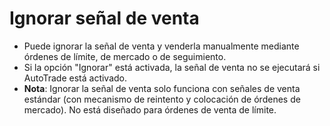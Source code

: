 # **Ignorar señal de venta**

- Puede ignorar la señal de venta y venderla manualmente mediante órdenes de límite, de mercado o de seguimiento.
- Si la opción "Ignorar" está activada, la señal de venta no se ejecutará si AutoTrade está activado.
- **Nota**: Ignorar la señal de venta solo funciona con señales de venta estándar (con mecanismo de reintento y colocación de órdenes de mercado). No está diseñado para órdenes de venta de límite.